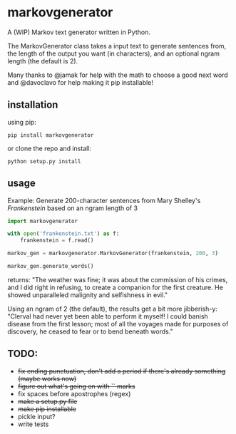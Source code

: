 markovgenerator
==============

A (WIP) Markov text generator written in Python. 

The MarkovGenerator class takes a input text to generate sentences from, the length of the output you want (in characters), and an optional ngram length (the default is 2).

Many thanks to @jamak for help with the math to choose a good next word and @davoclavo for help making it pip installable!

installation
-----------

using pip:
```
pip install markovgenerator
```

or clone the repo and install:
```
python setup.py install
```

usage
----

Example: Generate 200-character sentences from Mary Shelley's _Frankenstein_ based on an ngram length of 3

```py
import markovgenerator

with open('frankenstein.txt') as f:
	frankenstein = f.read()

markov_gen = markovgenerator.MarkovGenerator(frankenstein, 200, 3)

markov_gen.generate_words()
```

returns:
"The weather was fine; it was about the commission of his crimes, and I did right in refusing, to create a companion for the first creature. He showed unparalleled malignity and selfishness in evil."

Using an ngram of 2 (the default), the results get a bit more jibberish-y:
"Clerval had never yet been able to perform it myself! I could banish disease from the first lesson; most of all the voyages made for purposes of discovery, he ceased to fear or to bend beneath words."


TODO:
----
- ~~fix ending punctuation, don't add a period if there's already something (maybe works now)~~
- ~~figure out what's going on with `` marks~~
- fix spaces before apostrophes (regex)
- ~~make a setup.py file~~
- ~~make pip installable~~
- pickle input?
- write tests
